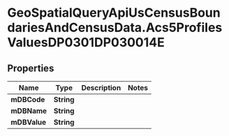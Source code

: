 # GeoSpatialQueryApiUsCensusBoundariesAndCensusData.Acs5ProfilesValuesDP0301DP030014E

## Properties

Name | Type | Description | Notes
------------ | ------------- | ------------- | -------------
**mDBCode** | **String** |  | 
**mDBName** | **String** |  | 
**mDBValue** | **String** |  | 


